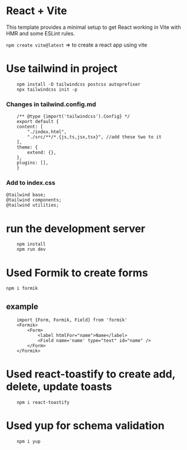 # React + Vite

This template provides a minimal setup to get React working in Vite with HMR and some ESLint rules.

`npm create vite@latest` => to create a react app using vite

# Use tailwind in project
```
    npm install -D tailwindcss postcss autoprefixer
    npx tailwindcss init -p
```

### Changes in tailwind.config.md
```
    /** @type {import('tailwindcss').Config} */
    export default {
    content: [
        "./index.html",
        "./src/**/*.{js,ts,jsx,tsx}", //add these two to it
    ],
    theme: {
        extend: {},
    },
    plugins: [],
    }

```
### Add to index.css
```
@tailwind base;
@tailwind components;
@tailwind utilities;
```

# run the development server
```
    npm install
    npm run dev
```

# Used Formik to create forms
```
npm i formik
```
## example
```
    import {Form, Formik, Field} from 'formik'
    <Formik>
        <Form>
            <label htmlFor="name">Name</label>
            <Field name='name' type="text" id="name" />
        </Form>
    </Formik>

```

# Used react-toastify to create add, delete, update toasts
```
    npm i react-toastify
```

# Used yup for schema validation
```
    npm i yup
```